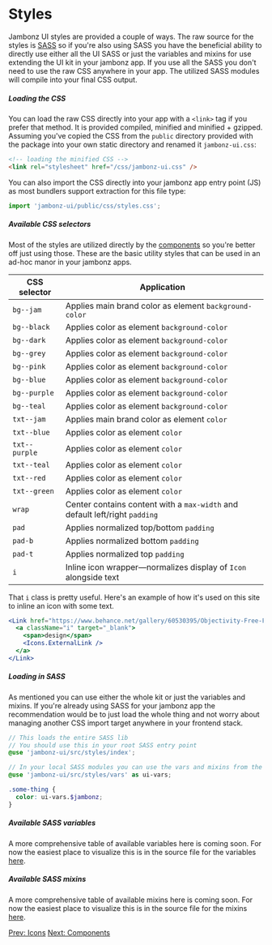 # Styles

Jambonz UI styles are provided a couple of ways. The raw source for the styles is [SASS](https://sass-lang.com/) so if you're also using SASS you have the beneficial ability to directly use either all the UI SASS or just the variables and mixins for use extending the UI kit in your jambonz app. If you use all the SASS you don't need to use the raw CSS anywhere in your app. The utilized SASS modules will compile into your final CSS output.

##### Loading the CSS

You can load the raw CSS directly into your app with a `<link>` tag if you prefer that method. It is provided compiled, minified and minified + gzipped. Assuming you've copied the CSS from the `public` directory provided with the package into your own static directory and renamed it `jambonz-ui.css`:

```html
<!-- loading the minified CSS -->
<link rel="stylesheet" href="/css/jambonz-ui.css" />
```

You can also import the CSS directly into your jambonz app entry point (JS) as most bundlers support extraction for this file type:

```js
import 'jambonz-ui/public/css/styles.css';
```

##### Available CSS selectors

Most of the styles are utilized directly by the [components](/dacs/jambonz-ui/components/) so you're better off just using those. These are the basic utility styles that can be used in an ad-hoc manor in your jambonz apps.

| CSS selector | Application |
|--------------|-------------|
| `bg--jam` | Applies main brand color as element `background-color` |
| `bg--black` | Applies color as element `background-color` |
| `bg--dark` | Applies color as element `background-color` |
| `bg--grey` | Applies color as element `background-color` |
| `bg--pink` | Applies color as element `background-color` |
| `bg--blue` | Applies color as element `background-color` |
| `bg--purple` | Applies color as element `background-color` |
| `bg--teal` | Applies color as element `background-color` |
| `txt--jam` | Applies main brand color as element `color` |
| `txt--blue` | Applies color as element `color` |
| `txt--purple` | Applies color as element `color` |
| `txt--teal` | Applies color as element `color` |
| `txt--red` | Applies color as element `color` |
| `txt--green` | Applies color as element `color` |
| `wrap` | Center contains content with a `max-width` and default left/right `padding` |
| `pad` | Applies normalized top/bottom `padding` |
| `pad-b` | Applies normalized bottom `padding` |
| `pad-t` | Applies normalized top `padding` |
| `i` | Inline icon wrapper—normalizes display of `Icon` alongside text |

That `i` class is pretty useful. Here's an example of how it's used on this site to inline an icon with some text.

```jsx
<Link href="https://www.behance.net/gallery/60530395/Objectivity-Free-Font-Family">
  <a className="i" target="_blank">
    <span>design</span>
    <Icons.ExternalLink />
  </a>
</Link>
```


##### Loading in SASS

As mentioned you can use either the whole kit or just the variables and mixins. If you're already using SASS for your jambonz app the recommendation would be to just load the whole thing and not worry about managing another CSS import target anywhere in your frontend stack.

```scss
// This loads the entire SASS lib
// You should use this in your root SASS entry point
@use 'jambonz-ui/src/styles/index';

// In your local SASS modules you can use the vars and mixins from the UI library
@use 'jambonz-ui/src/styles/vars' as ui-vars;

.some-thing {
  color: ui-vars.$jambonz;
}
```

##### Available SASS variables

A more comprehensive table of available variables here is coming soon. For now the easiest place to visualize this is in the source file for the variables [here](https://github.com/jambonz/next-static-site/tree/main/jambonz-ui/src/styles/_vars.scss).


##### Available SASS mixins

A more comprehensive table of available mixins here is coming soon. For now the easiest place to visualize this is in the source file for the mixins [here](https://github.com/jambonz/next-static-site/tree/main/jambonz-ui/src/styles/_mixins.scss).


<p class="flex">
<a href="/docs/jambonz-ui/icons/">Prev: Icons</a>
<a href="/docs/jambonz-ui/components/">Next: Components</a>
</p>